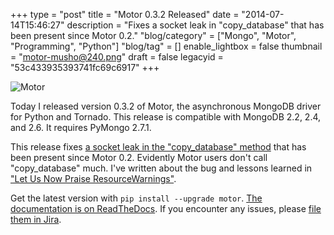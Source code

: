 +++
type = "post"
title = "Motor 0.3.2 Released"
date = "2014-07-14T15:46:27"
description = "Fixes a socket leak in \"copy_database\" that has been present since Motor 0.2."
"blog/category" = ["Mongo", "Motor", "Programming", "Python"]
"blog/tag" = []
enable_lightbox = false
thumbnail = "motor-musho@240.png"
draft = false
legacyid = "53c433935393741fc69c6917"
+++

<p><img style="display:block; margin-left:auto; margin-right:auto;" src="motor-musho.png" alt="Motor" title="motor-musho.png" border="0" /></p>
<p>Today I released version 0.3.2 of Motor, the asynchronous MongoDB driver for Python and Tornado. This release is compatible with MongoDB 2.2, 2.4, and 2.6. It requires PyMongo 2.7.1.</p>
<p>This release fixes <a href="https://jira.mongodb.org/browse/MOTOR-44">a socket leak in the "copy_database" method</a> that has been present since Motor 0.2. Evidently Motor users don't call "copy_database" much. I've written about the bug and lessons learned in <a href="/blog/let-us-now-praise-resourcewarnings/">"Let Us Now Praise ResourceWarnings"</a>.</p>
<p>Get the latest version with <code>pip install --upgrade motor</code>. <a href="http://motor.readthedocs.org/en/stable">The documentation is on ReadTheDocs</a>. If you encounter any issues, please <a href="https://jira.mongodb.org/browse/MOTOR">file them in Jira</a>.</p>
    